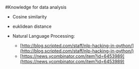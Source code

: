 #Knowledge for data analysis

* Cosine similarity

* euklidean distance

* Natural Language Processing: 
  + [http://blog.scripted.com/staff/nlp-hacking-in-python/](http://blog.scripted.com/staff/nlp-hacking-in-python/)
  + [https://news.ycombinator.com/item?id=6453989](https://news.ycombinator.com/item?id=6453989)
